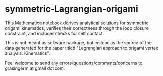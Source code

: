 # symmetric-Lagrangian-origami

This Mathematica notebook derives analytical solutions for symmetric origami kinematics, verifies their correctness through the loop closure constraint, and includes checks for self contact.

This is not meant as software package, but instead as the source of the data generated for the paper titled "Lagrangian approach to origami vertex analysis: Kinematics".

Feel welcome to send any errors/questions/comments/concerns to grasingerm at gmail dot com.
